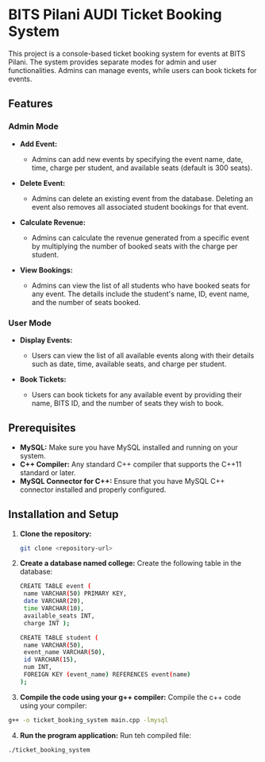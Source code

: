 # BITS Pilani AUDI Ticket Booking System

This project is a console-based ticket booking system for events at BITS Pilani. The system provides separate modes for admin and user functionalities. Admins can manage events, while users can book tickets for events.

## Features

### Admin Mode

- **Add Event:**
  - Admins can add new events by specifying the event name, date, time, charge per student, and available seats (default is 300 seats).
  
- **Delete Event:**
  - Admins can delete an existing event from the database. Deleting an event also removes all associated student bookings for that event.
  
- **Calculate Revenue:**
  - Admins can calculate the revenue generated from a specific event by multiplying the number of booked seats with the charge per student.
  
- **View Bookings:**
  - Admins can view the list of all students who have booked seats for any event. The details include the student's name, ID, event name, and the number of seats booked.

### User Mode

- **Display Events:**
  - Users can view the list of all available events along with their details such as date, time, available seats, and charge per student.
  
- **Book Tickets:**
  - Users can book tickets for any available event by providing their name, BITS ID, and the number of seats they wish to book.

## Prerequisites

- **MySQL:** Make sure you have MySQL installed and running on your system.
- **C++ Compiler:** Any standard C++ compiler that supports the C++11 standard or later.
- **MySQL Connector for C++:** Ensure that you have MySQL C++ connector installed and properly configured.

## Installation and Setup

1. **Clone the repository:**
   ```bash
   git clone <repository-url>

2. **Create a database named college:**
   Create the following table in the database:
   `````bash
   CREATE TABLE event (
    name VARCHAR(50) PRIMARY KEY,
    date VARCHAR(20),
    time VARCHAR(10),
    available_seats INT,
    charge INT );
   
   CREATE TABLE student (
    name VARCHAR(50),
    event_name VARCHAR(50),
    id VARCHAR(15),
    num INT,
    FOREIGN KEY (event_name) REFERENCES event(name)
   );


3.  **Compile the code using your g++ compiler:**
Compile the c++ code using your compiler:
```bash
g++ -o ticket_booking_system main.cpp -lmysql
```

4.  **Run the program application:**
   Run teh compiled file:
```bash
./ticket_booking_system
